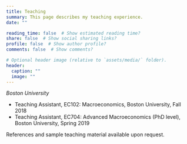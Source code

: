 ```yaml
---
title: Teaching
summary: This page describes my teaching experience.
date: ""

reading_time: false  # Show estimated reading time?
share: false  # Show social sharing links?
profile: false  # Show author profile?
comments: false  # Show comments?

# Optional header image (relative to `assets/media/` folder).
header:
  caption: ""
  image: ""
---
```


*Boston University*

- Teaching Assistant, EC102: Macroeconomics, Boston University, Fall 2018
- Teaching Assistant, EC704: Advanced Macroeconomics (PhD level), Boston University, Spring 2019

References and sample teaching material available upon request.